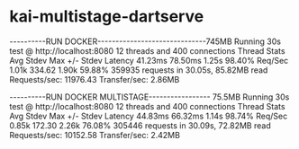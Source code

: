 # kai-multistage-dartserve
----------RUN DOCKER------------------------------745MB
Running 30s test @ http://localhost:8080
  12 threads and 400 connections
  Thread Stats   Avg      Stdev     Max   +/- Stdev
    Latency    41.23ms   78.50ms   1.25s    98.40%
    Req/Sec     1.01k   334.62     1.90k    59.88%
  359935 requests in 30.05s, 85.82MB read
Requests/sec:  11976.43
Transfer/sec:      2.86MB


----------RUN DOCKER MULTISTAGE----------------- 75.5MB
Running 30s test @ http://localhost:8080
  12 threads and 400 connections
  Thread Stats   Avg      Stdev     Max   +/- Stdev
    Latency    44.83ms   66.32ms   1.14s    98.74%
    Req/Sec     0.85k   172.30     2.26k    76.08%
  305446 requests in 30.09s, 72.82MB read
Requests/sec:  10152.58
Transfer/sec:      2.42MB
